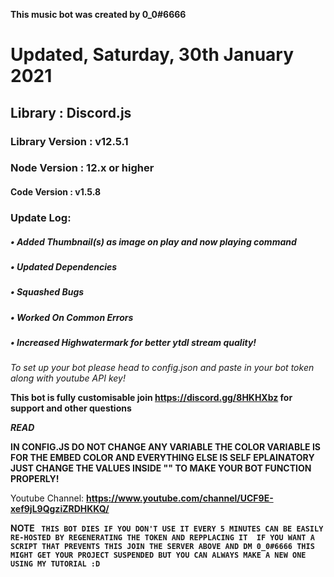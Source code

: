 **This music bot was created by 0_0#6666**
# Updated, Saturday, 30th January 2021
## Library : Discord.js
### Library Version : v12.5.1
### Node Version : 12.x or higher
#### Code Version : v1.5.8
### Update Log:
##### • Added Thumbnail(s) as image on play and now playing command 
##### • Updated Dependencies 
##### • Squashed Bugs
##### • Worked On Common Errors 
##### • Increased Highwatermark for better ytdl stream quality!
_To set up your bot please head to config.json and paste in your bot token along with youtube API key!_

**This bot is fully customisable join https://discord.gg/8HKHXbz for support and other questions**

**_READ_**

**IN CONFIG.JS DO NOT CHANGE ANY VARIABLE THE COLOR VARIABLE IS FOR THE EMBED COLOR AND EVERYTHING ELSE IS SELF EPLAINATORY JUST CHANGE THE VALUES 
INSIDE "" TO MAKE YOUR BOT FUNCTION PROPERLY!**

Youtube Channel:         **https://www.youtube.com/channel/UCF9E-xef9jL9QgziZRDHKKQ/**



**NOTE
`` THIS BOT DIES IF YOU DON'T USE IT EVERY 5 MINUTES CAN BE EASILY RE-HOSTED BY REGENERATING THE TOKEN AND REPPLACING IT 
IF YOU WANT A SCRIPT THAT PREVENTS THIS JOIN THE SERVER ABOVE AND DM 0_0#6666 THIS MIGHT GET YOUR PROJECT SUSPENDED BUT YOU CAN ALWAYS
MAKE A NEW ONE USING MY TUTORIAL :D``**